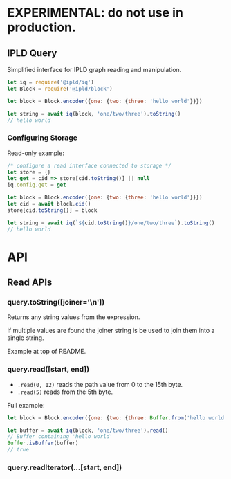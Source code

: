 # EXPERIMENTAL: do not use in production.

## IPLD Query

Simplified interface for IPLD graph reading and manipulation.

```javascript
let iq = require('@ipld/iq')
let Block = require('@ipld/block')

let block = Block.encoder({one: {two: {three: 'hello world'}}})

let string = await iq(block, 'one/two/three').toString()
// hello world
```

### Configuring Storage

Read-only example:

```javascript
/* configure a read interface connected to storage */
let store = {}
let get = cid => store[cid.toString()] || null
iq.config.get = get

let block = Block.encoder({one: {two: {three: 'hello world'}}})
let cid = await block.cid()
store[cid.toString()] = block

let string = await iq(`${cid.toString()}/one/two/three`).toString()
// hello world
```

# API

## Read APIs

### query.toString([joiner='\n'])

Returns any string values from the expression. 

If multiple values are found the joiner string is be used to join them into a single string.

Example at top of README.

### query.read([start, end])

* `.read(0, 12)` reads the path value from 0 to the 15th byte.
* `.read(5)` reads from the 5th byte.

Full example:

```javascript
let block = Block.encoder({one: {two: {three: Buffer.from('hello world')}}})

let buffer = await iq(block, 'one/two/three').read()
// Buffer containing 'hello world'
Buffer.isBuffer(buffer)
// true
```

### query.readIterator(...[start, end])
